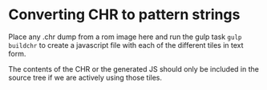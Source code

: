 # Converting CHR to pattern strings

Place any .chr dump from a rom image here and run the gulp task
`gulp buildchr` to create a javascript file with each of the
different tiles in text form.

The contents of the CHR or the generated JS should only be included
in the source tree if we are actively using those tiles.

